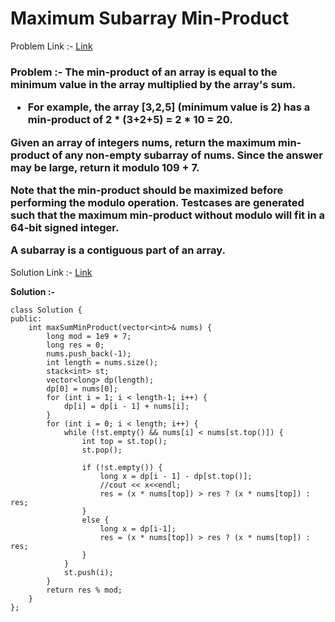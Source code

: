 # Maximum Subarray Min-Product

Problem Link :- [Link](https://leetcode.com/problems/maximum-subarray-min-product/)

<h3>
Problem :- The min-product of an array is equal to the minimum value in the array multiplied by the array's sum.

  * For example, the array [3,2,5] (minimum value is 2) has a min-product of 2 * (3+2+5) = 2 * 10 = 20.
  
  
Given an array of integers nums, return the maximum min-product of any non-empty subarray of nums. Since the answer may be large, return it modulo 109 + 7.

Note that the min-product should be maximized before performing the modulo operation. Testcases are generated such that the maximum min-product without modulo will fit in a 64-bit signed integer.

A subarray is a contiguous part of an array.
</h3>

Solution Link :- [Link](https://leetcode.com/problems/maximum-subarray-min-product/submissions/886374068/)

**Solution :-**
```
class Solution {
public:
    int maxSumMinProduct(vector<int>& nums) {
        long mod = 1e9 + 7;
		long res = 0;
		nums.push_back(-1);
		int length = nums.size();
		stack<int> st;
		vector<long> dp(length);
		dp[0] = nums[0];
		for (int i = 1; i < length-1; i++) { 
			dp[i] = dp[i - 1] + nums[i]; 
		}
		for (int i = 0; i < length; i++) {
			while (!st.empty() && nums[i] < nums[st.top()]) {
				int top = st.top();
				st.pop();

				if (!st.empty()) {
					long x = dp[i - 1] - dp[st.top()];
					//cout << x<<endl;
					res = (x * nums[top]) > res ? (x * nums[top]) : res;
				}
				else {
					long x = dp[i-1];
					res = (x * nums[top]) > res ? (x * nums[top]) : res;
				}
			}
			st.push(i);
		}
		return res % mod;
    }
};
```
